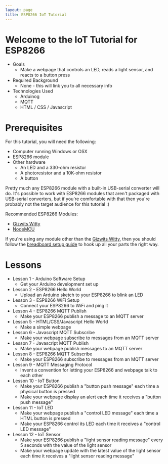 ```yaml
---
layout: page
title: ESP8266 IoT Tutorial
---
```


# Welcome to the IoT Tutorial for ESP8266

* Goals
  * Make a webpage that controls an LED, reads a light sensor, and reacts to a button press
* Required Background 
  * None - this will link you to all necessary info
* Technologies Used
  * Arduinog
  * MQTT
  * HTML / CSS / Javascript

# Prerequisites

For this tutorial, you will need the following:
  * Computer running Windows or OSX
  * ESP8266 module
  * Other hardware
    * An LED and a 330-ohm resistor
    * A photoresistor and a 10K-ohm resistor
    * A button

Pretty much any ESP8266 module with a built-in USB-serial converter will do. It's possible to work with ESP8266 modules that aren't packaged with USB-serial converters, but if you're comfortable with that then you're probably not the target audience for this tutorial :)

Recommended ESP8266 Modules:
* [Gizwits Witty](Gizwits-Witty)
* [NodeMCU](NodeMCU)

If you're using any module other than the [Gizwits Witty](Gizwits-Witty), then you should follow the [breadboard setup guide](Breadboard-Setup-Guide) to hook up all your parts the right way.


# Lessons

* Lesson 1 - Arduino Software Setup
  * Get your Arduino development set up
* Lesson 2 - ESP8266 Hello World
  * Upload an Arduino sketch to your ESP8266 to blink an LED
* Lesson 3 - ESP8266 WiFi Setup
  * Connect your ESP8266 to WiFi and ping it
* Lesson 4 - ESP8266 MQTT Publish
  * Make your ESP8266 publish a message to an MQTT server
* Lesson 5 - HTML/CSS/Javascript Hello World
  * Make a simple webpage
* Lesson 6 - Javascript MQTT Subscribe
  * Make your webpage subscribe to messages from an MQTT server
* Lesson 7 - Javascript MQTT Publish
  * Make your webpage publish messages to an MQTT server
* Lesson 8 - ESP8266 MQTT Subscribe
  * Make your ESP8266 subscribe to messages from an MQTT server
* Lesson 9 - MQTT Messaging Protocol
  * Invent a convention for letting your ESP8266 and webpage talk to each other
* Lesson 10 - IoT Button
  * Make your ESP8266 publish a "button push message" each time a physical button is pressed
  * Make your webpage display an alert each time it receives a "button push message"
* Lesson 11 - IoT LED
  * Make your webpage publish a "control LED message" each time a HTML button is pressed 
  * Make your ESP8266 control its LED each time it receives a "control LED message"
* Lesson 12 - IoT Sensor
  * Make your ESP8266 publish a "light sensor reading message" every 5 seconds with the value of the light sensor
  * Make your webpage update with the latest value of the light sensor each time it receives a "light sensor reading message"





